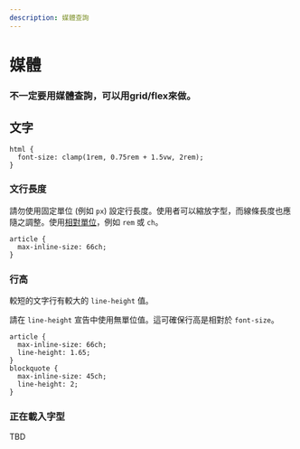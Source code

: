 ```yaml
---
description: 媒體查詢
---
```


# 媒體

### 不一定要用媒體查詢，可以用grid/flex來做。



## 文字

```
html {
  font-size: clamp(1rem, 0.75rem + 1.5vw, 2rem);
}
```

### 文行長度 <a href="#line_length" id="line_length"></a>

請勿使用固定單位 (例如 `px`) 設定行長度。使用者可以縮放字型，而線條長度也應隨之調整。使用[相對單位](https://web.dev/learn/css/sizing?hl=zh-tw#relative\_lengths)，例如 `rem` 或 `ch`。

```
article {
  max-inline-size: 66ch;
}
```

### 行高 <a href="#line_height" id="line_height"></a>

較短的文字行有較大的 `line-height` 值。

請在 `line-height` 宣告中使用無單位值。這可確保行高是相對於 `font-size`。

```
article {
  max-inline-size: 66ch;
  line-height: 1.65;
}
blockquote {
  max-inline-size: 45ch;
  line-height: 2;
}
```

### 正在載入字型 <a href="#font_loading" id="font_loading"></a>

TBD
